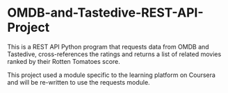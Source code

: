 # OMDB-and-Tastedive-REST-API-Project

This is a REST API Python program that requests data from OMDB and Tastedive, 
cross-references the ratings and returns a list of related movies ranked by their Rotten Tomatoes score.

This project used a module specific to the learning platform on Coursera and will be re-written to use the requests module.

